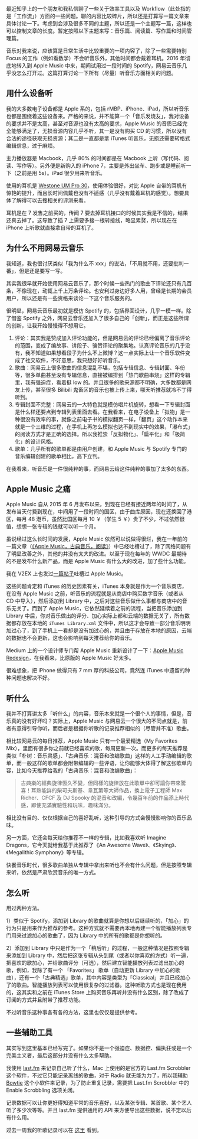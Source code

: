   
最近知乎上的一个朋友和我私信聊了一些关于效率工具以及 Workflow（此处指的是「工作流」）方面的一些问题。聊的内容比较碎片，所以还是打算写一篇文章来具体讨论一下。考虑到会涉及很多不同的主题，所以还是一个主题写一篇，这样也可以控制文章的长度。暂定按照以下主题来写：音乐篇、阅读篇、写作篇和时间管理篇。

音乐对我来说，应该算是日常生活中比较重要的一项内容了，除了一些需要特别 Focus 的工作（例如看数学）不会听音乐外，其他时间都会戴着耳机。2016 年彻底地转入到 Apple Music 中来，期间试用过一段时间的 Spotify，网易云音乐几乎没怎么打开过。这篇打算讨论一下所有（尽量）听音乐方面相关的问题。

## 用什么设备听

我的大多数电子设备都是 Apple 系的，包括 rMBP、iPhone、iPad，所以听音乐也都是围绕着这些设备来。严格的来说，并不能算一个「音乐发烧友」，我对设备的要求并不是太高，甚至对音源也没有太高的要求，Apple Music 的音质已经完全能够满足了，无损音源内容几乎不听，其一是没有购买 CD 的习惯，所以没有合法的途径获取无损资源；其二是一直都是拿 iTunes 听音乐，无损还需要转格式编辑信息，过于麻烦。

主力播放器是 Macbook，几乎 80% 的时间都是在 Macbook 上听（写代码、阅读、写作等）。另外便是新购入的 iPhone 7，主要是外出坐车、跑步或是睡前听一下（之前是用 5s）。iPad 很少用来听音乐。

使用的耳机是 [Westone UM Pro 30](https://www.amazon.com/Westone-Pro30-Performance-Universal-Earphones/dp/B00FKY3IFA)，使用体验很好，对比 Apple 自带的耳机有惊艳的提升，而且长时间佩戴也没有不适感（几乎没有戴着耳机的感觉）。想要具体了解得可以去搜相关的评测来看。

耳机是在 7 发售之前买的，传闻 7 要去掉耳机接口的时候其实我是不信的，结果还真去掉了。这导致了插 7 上需要多接一根转接线，略显累赘，所以现在在 iPhone 上听歌就直接拿自带的耳机了。

## 为什么不用网易云音乐

我知道，我也很讨厌类似「我为什么不 xxx」的说法，「不用就不用，还要批判一番」，但是还是要写一写。

其实我很早就开始使用网易云音乐了，那个时候一些热门的歌曲下评论还只有几百条，不像现在，动辄上千上万条评论。也安利过身边好多人用，曾经是长期的会员用户，所以还是有一些资格来谈论一下这个音乐服务的。

很明显，网易云音乐最初就是模仿 Spotify 的，包括界面设计，几乎一模一样。除了借鉴 Spotify 之外，网易云音乐还加入了很多自己的「创新」，而正是这些所谓的创新，让我开始慢慢得不想用它。

1. 评论：其实我是赞成加入评论功能的，但是网易云的评论已经偏离了音乐评论的范围，变成了编故事、讲段子、骗赞评论的聚集地。认真评论音乐的几乎没有，我不知道如果想看段子为什么不上微博？这一点实际上让一个音乐软件变成了社交软件，不好意思，我只想好好听音乐。
2. 歌曲：网易云上很多歌曲的信息混乱不堪，包括专辑信息、专辑封面、年份等，很多单曲甚至没有专辑信息，直接被编排到「热门歌曲串烧」这样的专辑里，我有强迫症，看着挺 low 的。并且很多的歌来源都不明确，大多数都是网友上传，甚至很多 Bilibili 鬼畜区的音乐也被上传上来，哪天听推荐就冷不丁得听到。
3. 专辑封面不完整：网易云的一大特色就是模仿唱片机旋转，想看一下专辑封面是什么样还要点到专辑列表里面去看。在我看来，在电子设备上「拟物」是一种很没有效率的事，就像之前电子书的模拟翻页一样，「翻页」这个动作本来就是一个三维的过程，在手机上再怎么模拟也达不到现实中的效果，「瀑布式」的阅读方式才是正确的选择。所以我推崇「反拟物化」、「扁平化」和「极简化」的设计风格。
4. 歌单：几乎所有的歌单都是由用户创建，和 Apple Music 与 Spotify 专门的音乐编辑创建的歌单相比，高下立判。

在我看来，听音乐是一件很纯粹的事，而网易云给这件纯粹的事加了太多的东西。

## Apple Music 之痛

Apple Music 自从 2015 年 6 月发布以来，到现在已经有接近两年的时间了，从发布当天付费到现在，中间用了一段时间的国区，由于曲库原因，现在还换回了港区，每月 48 港币，虽然比国区每月 10 ￥（学生 5 ￥）贵了不少，不过依然很值，想想一张专辑的钱就可以听一个月。

虽说经过这么长时间的发展，Apple Music 依然可以说做得很烂，我在一年前的一篇文章（[《Apple Music，古典音乐，阅读》](http://forrestchang.github.io/14824082548997.html)）中已经吐槽过了，除了网络问题有了明显改善之外，其他的并没有太大的改进。以至于现在每年的 WWDC 最期待的不是发布什么新产品，而是 Apple Music 有什么大的改进，加了些什么功能。

我在 V2EX 上也发过[一篇帖子](https://www.v2ex.com/t/336425)吐槽过 Apple Music。

这些问题肯定和 iTunes 的历史因素有关，iTunes 本身就是作为一个音乐商店，在没有 Apple Music 之前，听音乐的流程就是从商店中购买数字音乐（或者从 CD 中导入），然后添加到 Library 中，之后对这些音乐做什么事都与商店中的音乐无关了。而到了 Apple Music，它依然延续着之前的流程，当把音乐添加到 Library 中后，你对音乐做出的评分、加心实际上都和云端的数据无关了，所有数据都存放在本地的 `iTunes Library.xml` 文件中，所以这才会导致一部分音乐明明加过心了，到了手机上一看却是没有加过心的，并且由于存放在本地的原因，云端的数据也不会更新，这也会影响到每天推荐给你的音乐。

Medium 上的一个设计师专门帮 Apple Music 重新设计了一下：[Apple Music Redesign](https://medium.com/product-design-ux-ui/apple-music-redesign-part-1-526c4c4c4777#.lopgpvt41)，在我看来，比原版的 Apple Music 好太多。

很难想象，把 iPhone 做得只有 7 mm 厚的科技公司，竟然连 iTunes 中遗留的种种问题也解决不好。

## 听什么

我并不打算讲太多「听什么」的内容，音乐本来就是一个很个人的事情，但是，音乐真的没有好坏吗？实际上，Apple Music 与网易云一个很大的不同点就是，前者有意得引导你听，而后者是根据你听歌的记录推荐相似的（尽管并不准）歌曲。

相比较网易云的每日推荐，Apple Music 只有一个最爱精选（My Favorites Mix），里面有很多你之前就已经喜欢的歌，每周更新一次。而更多的每天推荐是类似「朴树：音乐灵感」、「古典音乐：混音和改编歌曲」这样的人工手动编辑的歌单，而一般这样的歌单都会附带编辑的一些评语，让你能够大体得了解这张歌单内容，比如今天推荐给我的「古典音乐：混音和改编歌曲」：

> 古典樂的經典旋律恆久不變，但同樣的旋律放在此歌單中卻可讓你帶來驚喜！耳熟能詳的柴可夫斯基、韋瓦第等大師作品，換上電子工程師 Max Richer、CFCF 及 DJ Spooky 的混音和改編，令幾百年前的作品添上時代感，即使充滿實驗性和玩味，趣味滿分。

相比没有目的、仅仅根据自己的喜好乱听，这种引导的方式会慢慢影响你的音乐品味。

另一方面，它还会每天给你推荐不一样的专辑，比如我喜欢听 Imagine Dragons，它今天就给我基于此推荐了《An Awesome Wave》、《Skying》、《Megalithic Symphony》等专辑。

快餐音乐时代，很多歌曲单独从专辑中拿出来听也不会有什么问题，但是按照专辑来听，依然是严肃欣赏音乐的唯一方式。

## 怎么听

用过两种方法。

1）类似于 Spotify，添加到 Library 的歌曲就算是你想以后继续听的，「加心」的行为只是用来作为推荐的参考。这种方式就不需要再本地再建一个智能播放列表专门用来过滤加心的歌曲了，因为 Library 中的所有的歌都是你想听的。

2）添加到 Library 中只是作为一个「稍后听」的过程，一般这种情况是按照专辑来添加到 Library 中，然后把这张专辑从头到尾（或者以你喜欢的方式）听一遍，把喜欢的歌加心，并给歌曲评分（可选），然后建立智能播放列表过滤出加心的歌，例如，我除了有一个 「Favorites」 歌单（自动更新 Library 中加心的歌曲），还有一个「古典精选」歌单，其中内容是类型为「Classical」并且已经加心了的歌曲。智能播放列表可以使用很复杂的过滤器。这种听歌方式也是现在我用的，这其实和之前在 iTunes Store 上购买音乐再听并没有什么区别，除了改成了订阅的方式并且附带了推荐功能。

不过听音乐这种事各有各的方法，这里也仅仅是提供参考。

## 一些辅助工具

其实写到这里基本已经写完了。如果你不是一个强迫症、数据控、偏执狂或是一个完美主义者，最后这部分并没有什么太多帮助。

我使用 [last.fm](https://www.last.fm) 来记录自己听了什么，Mac 上使用的是官方的 Last.fm Scrobbler 这个软件，不过它只能记录离线的歌曲，对于 Radio 就无能为力了，所以我辅助 [Bowtie](http://bowtieapp.com/) 这个小软件来记录，为了防止重复记录，需要把 Last.fm Scrobbler 中的 Enable Scrobbling 选项关闭。

记录数据可以让你更好得知道平常的音乐喜好，以及某张专辑、某首歌、某个艺人听了多少次等等。并且 last.fm 提供通用的 API 来方便导出这些数据，说不定以后有什么用。

过去一周我的听歌记录可以在 [这里](https://www.last.fm/user/Tisoga/listening-report/week) 看到。
